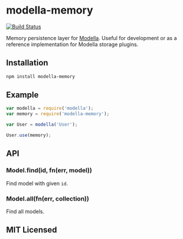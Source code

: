 # modella-memory

[![Build Status](https://secure.travis-ci.org/alexmingoia/modella-memory.png?branch=master)](http://travis-ci.org/alexmingoia/modella-memory)

Memory persistence layer for [Modella](https://github.com/modella/modella/).
Useful for development or as a reference implementation for Modella storage
plugins.

## Installation

```sh
npm install modella-memory
```

## Example

```javascript
var modella = require('modella');
var memory = require('modella-memory');

var User = modella('User');

User.use(memory);
```

## API

### Model.find(id, fn(err, model))

Find model with given `id`.

### Model.all(fn(err, collection))

Find all models.

## MIT Licensed

